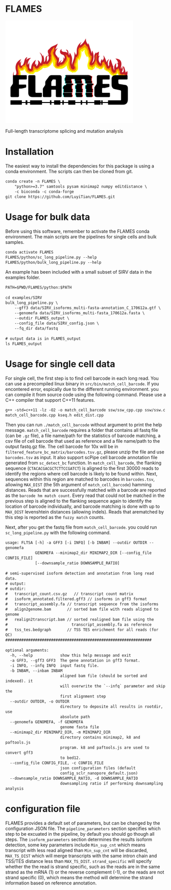 # FLAMES

<img src="img/flames_logo.png" width="400">


Full-length transcriptome splicing and mutation analysis

# Installation

The easiest way to install the dependencies for this package is using a conda environment. The scripts can then be cloned from git.

```
conda create -n FLAMES \
    "python>=3.7" samtools pysam minimap2 numpy editdistance \
    -c bioconda -c conda-forge
git clone https://github.com/LuyiTian/FLAMES.git
```

# Usage for bulk data

Before using this software, remember to activate the FLAMES conda environment. The main scripts are the pipelines for single cells and bulk samples.

```
conda activate FLAMES
FLAMES/python/sc_long_pipeline.py --help
FLAMES/python/bulk_long_pipeline.py --help
```

An example has been included with a small subset of SIRV data in the examples folder.

```
PATH=$PWD/FLAMES/python:$PATH

cd examples/SIRV
bulk_long_pipeline.py \
    --gff3 data/SIRV_isoforms_multi-fasta-annotation_C_170612a.gtf \
    --genomefa data/SIRV_isoforms_multi-fasta_170612a.fasta \
    --outdir FLAMES_output \
    --config_file data/SIRV_config.json \
    --fq_dir data/fastq

# output data is in FLAMES_output
ls FLAMES_output
```

# Usage for single cell data

For single cell, the first step is to find cell barcode in each long read. You can use a precompiled linux binary in `src/bin/match_cell_barcode`. If you encontered error, espically due to the different running environment. you can compile it from source code using the following command. Please use a C++ compiler that support C++11 features.

```
g++ -std=c++11 -lz -O2 -o match_cell_barcode ssw/ssw_cpp.cpp ssw/ssw.c match_cell_barcode.cpp kseq.h edit_dist.cpp
```

Then you can run `./match_cell_barcode` without argument to print the help message. `match_cell_barcode` requires a folder that contains all fastq file (can be `.gz` file), a file name/path for the statistics of barcode matching, a csv file of cell barcode that used as reference and a file name/path to the output fastq.gz file. The cell barcode for 10x will be in `filtered_feature_bc_matrix/barcodes.tsv.gz`, please unzip the file and use `barcodes.tsv` as input. It also support scPipe cell barcode annotation file generated from `sc_detect_bc` function. In `match_cell_barcode`, the flanking sequence (`CTACACGACGCTCTTCCGATCT`) is aligned to the first 30000 reads to identify the regions where cell barcode is likely to be found within. Next, sequences within this region are matched to barcodes in `barcodes.tsv`, allowing `MAX_DIST` (the 5th argument of `match_cell_barcode`) hamming distances. Reads that are successfully matched with a barcode are reported as the `barcode hm match count`. Every read that could not be matched in the previous step is aligned to the flanking sequence again to identify the location of barcode individually, and barcode matching is done with up to `MAX_DIST` levenshtein distances (allowing indels). Reads that arematched by this step is reported as the `fuzzy match` counts.

Next, after you get the fastq file from `match_cell_barcode`. you could run `sc_long_pipeline.py` with the following command.


```
usage: FLTSA [-h] -a GFF3 [-i INFQ] [-b INBAM] --outdir OUTDIR --genomefa
             GENOMEFA --minimap2_dir MINIMAP2_DIR [--config_file CONFIG_FILE]
             [--downsample_ratio DOWNSAMPLE_RATIO]

# semi-supervised isoform detection and annotation from long read data.
# output:
# outdir:
#   transcript_count.csv.gz   // transcript count matrix
#   isoform_annotated.filtered.gff3 // isoforms in gff3 format
#   transcript_assembly.fa // transcript sequence from the isoforms
#   align2genome.bam       // sorted bam file with reads aligned to genome
#   realign2transcript.bam // sorted realigned bam file using the
#                            transcript_assembly.fa as reference
#   tss_tes.bedgraph       // TSS TES enrichment for all reads (for QC)
################################################################

optional arguments:
  -h, --help            show this help message and exit
  -a GFF3, --gff3 GFF3  The gene annotation in gff3 format.
  -i INFQ, --infq INFQ  input fastq file.
  -b INBAM, --inbam INBAM
                        aligned bam file (should be sorted and indexed). it
                        will overwrite the `--infq` parameter and skip the
                        first alignment step
  --outdir OUTDIR, -o OUTDIR
                        directory to deposite all results in rootdir, use
                        absolute path
  --genomefa GENOMEFA, -f GENOMEFA
                        genome fasta file
  --minimap2_dir MINIMAP2_DIR, -m MINIMAP2_DIR
                        directory contains minimap2, k8 and paftools.js
                        program. k8 and paftools.js are used to convert gff3
                        to bed12.
  --config_file CONFIG_FILE, -c CONFIG_FILE
                        json configuration files (default
                        config_sclr_nanopore_default.json)
  --downsample_ratio DOWNSAMPLE_RATIO, -d DOWNSAMPLE_RATIO
                        downsampling ratio if performing downsampling analysis
```

# configuration file

FLAMES provides a default set of parameters, but can be changed by the configuration JSON file.
The `pipeline_parameters` section specifies which step to be excuated in the pipeline, by default you should go though all steps.
The `isoform_parameters` section determines the results isoform detection, some key parameters include `Min_sup_cnt` which means transcript with less read aligned than `Min_sup_cnt` will be discarded, `MAX_TS_DIST` which will merge transcripts with the same intron chain and TSS/TES distance less than `MAX_TS_DIST`. `strand_specific` will specify whether the the read is strand specific, such as the reads are in the same strand as the mRNA (1) or the reverse complement (-1), or the reads are not strand specific (0), which means the method will determine the strand information based on reference annotation.
